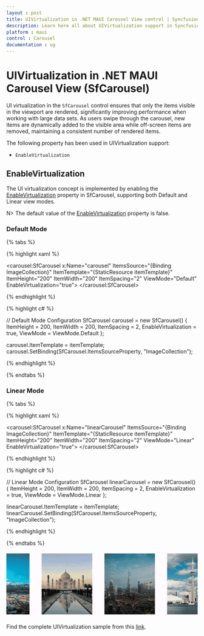 ```yaml
---
layout : post
title: UIVirtualization in .NET MAUI Carousel View control | Syncfusion®
description: Learn here all about UIVirtualization support in Syncfusion® .NET MAUI Carousel View (SfCarousel) control and more.
platform : maui
control : Carousel
documentation : ug
---
```


# UIVirtualization in .NET MAUI Carousel View (SfCarousel)

UI virtualization in the `SfCarousel` control ensures that only the items visible in the viewport are rendered, significantly improving performance when working with large data sets. As users swipe through the carousel, new items are dynamically added to the visible area while off-screen items are removed, maintaining a consistent number of rendered items.

The following property has been used in UIVirtualization support:

* `EnableVirtualization`  

## EnableVirtualization

The UI virtualization concept is implemented by enabling the [EnableVirtualization](https://help.syncfusion.com/cr/maui/Syncfusion.Maui.Carousel.SfCarousel.html#Syncfusion_Maui_Carousel_SfCarousel_EnableVirtualization) property in SfCarousel, supporting both Default and Linear view modes.

N> The default value of the [EnableVirtualization](https://help.syncfusion.com/cr/maui/Syncfusion.Maui.Carousel.SfCarousel.html#Syncfusion_Maui_Carousel_SfCarousel_EnableVirtualization) property is false.

### Default Mode

{% tabs %}

{% highlight xaml %}

<!-- Default View Mode -->
<carousel:SfCarousel x:Name="carousel"
                     ItemsSource="{Binding ImageCollection}"
                     ItemTemplate="{StaticResource itemTemplate}" 
                     ItemHeight="200"
                     ItemWidth="200"
                     ItemSpacing="2"
                     ViewMode="Default"
                     EnableVirtualization="true">
</carousel:SfCarousel>

{% endhighlight %}

{% highlight c# %}

// Default Mode Configuration
SfCarousel carousel = new SfCarousel()
{
    ItemHeight = 200,
    ItemWidth = 200,
    ItemSpacing = 2,
    EnableVirtualization = true,
    ViewMode = ViewMode.Default
};

carousel.ItemTemplate = itemTemplate;
carousel.SetBinding(SfCarousel.ItemsSourceProperty, "ImageCollection");

{% endhighlight %}

{% endtabs %}

### Linear Mode

{% tabs %}

{% highlight xaml %}

<!-- Linear View Mode -->
<carousel:SfCarousel x:Name="linearCarousel"
                     ItemsSource="{Binding ImageCollection}"
                     ItemTemplate="{StaticResource itemTemplate}" 
                     ItemHeight="200"
                     ItemWidth="200"
                     ItemSpacing="2"
                     ViewMode="Linear"
                     EnableVirtualization="true">
</carousel:SfCarousel>

{% endhighlight %}

{% highlight c# %}

// Linear Mode Configuration
SfCarousel linearCarousel = new SfCarousel()
{
    ItemHeight = 200,
    ItemWidth = 200,
    ItemSpacing = 2,
    EnableVirtualization = true,
    ViewMode = ViewMode.Linear
};

linearCarousel.ItemTemplate = itemTemplate;
linearCarousel.SetBinding(SfCarousel.ItemsSourceProperty, "ImageCollection");

{% endhighlight %}

{% endtabs %}

![UIVirtualization](images/UIVirtualization.png)

Find the complete UIVirtualization sample from this [link](https://github.com/SyncfusionExamples/maui-carousel-samples/tree/master/UIVirtualization/VirtualizationSample).